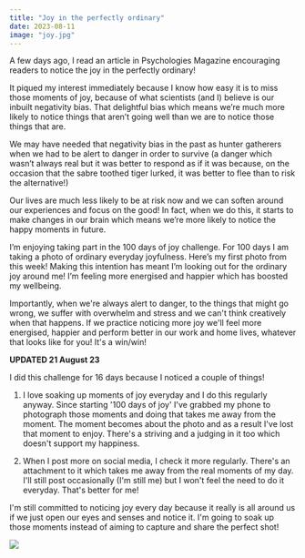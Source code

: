 ```yaml
---
title: "Joy in the perfectly ordinary"
date: 2023-08-11
image: "joy.jpg"
---
```

A few days ago, I read an article in Psychologies Magazine encouraging readers to notice the joy in the perfectly ordinary! 

It piqued my interest immediately because I know how easy it is to miss those moments of joy, because of what scientists (and I) believe is our inbuilt negativity bias. That delightful bias which means we’re much more likely to notice things that aren’t going well than we are to notice those things that are. 

We may have needed that negativity bias in the past as hunter gatherers when we had to be alert to danger in order to survive (a danger which wasn’t always real but it was better to respond as if it was because, on the occasion that the sabre toothed tiger lurked, it was better to flee than to risk the alternative!) 

Our lives are much less likely to be at risk now and we can soften around our experiences and focus on the good! In fact, when we do this, it starts to make changes in our brain which means we’re more likely to notice the happy moments in future.

I’m enjoying taking part in the 100 days of joy challenge. For 100 days I am taking a photo of ordinary everyday joyfulness. Here’s my first photo from this week! Making this intention has meant I’m looking out for the ordinary joy around me! I’m feeling more energised and happier which has boosted my wellbeing. 

Importantly, when we're always alert to danger, to the things that might go wrong, we suffer with overwhelm and stress and we can't think creatively when that happens. If we practice noticing more joy we'll feel more energised, happier and perform better in our work and home lives, whatever that looks like for you! It's a win/win!

**UPDATED 21 August 23**

I did this challenge for 16 days because I noticed a couple of things!

1) I love soaking up moments of joy everyday and I do this regularly anyway. Since starting '100 days of joy' I've grabbed my phone to photograph those moments and doing that takes me away from the moment. The moment becomes about the photo and as a result I've lost that moment to enjoy. There's a striving and a judging in it too which doesn't support my happiness.

2) When I post more on social media, I check it more regularly. There's an attachment to it which takes me away from the real moments of my day. I'll still post occasionally (I'm still me) but I won't feel the need to do it everyday. That's better for me!

I'm still committed to noticing joy every day because it really is all around us if we just open our eyes and senses and notice it. I'm going to soak up those moments instead of aiming to capture and share the perfect shot!

![](/images/blog/Sunflower.jpg) 
